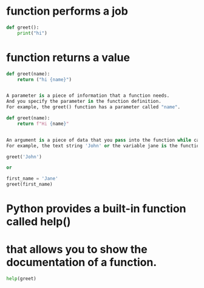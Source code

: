 # function performs a job
```py
def greet():
    print("hi")
```

# function returns a value
```py
def greet(name):
    return ("hi {name}")


A parameter is a piece of information that a function needs. 
And you specify the parameter in the function definition. 
For example, the greet() function has a parameter called "name".

def greet(name):
    return f"Hi {name}"


An argument is a piece of data that you pass into the function while calling. 
For example, the text string 'John' or the variable jane is the function argument.

greet('John') 

or

first_name = 'Jane'
greet(first_name)
```


# Python provides a built-in function called help() 
# that allows you to show the documentation of a function.
```py
help(greet)
```